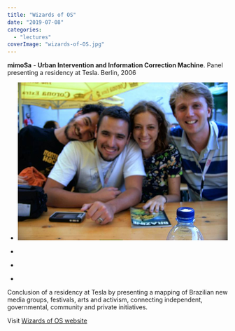 ```yaml
---
title: "Wizards of OS"
date: "2019-07-08"
categories: 
  - "lectures"
coverImage: "wizards-of-OS.jpg"
---
```


**mimoSa** - **Urban Intervention and Information Correction Machine**. Panel presenting a residency at Tesla. Berlin, 2006

- <a href="https://thisismyart.eratudomato.online/wp-content/uploads/sites/11/2019/07/wizards-of-OS.jpg"><img src="images/wizards-of-OS.jpg" alt="" /></a>
    
- <a href="https://thisismyart.eratudomato.online/wp-content/uploads/sites/11/2019/07/berlin1-1024x768.jpg"><img src="images/berlin1-1024x768.jpg" alt="" /></a>
    
- <a href="https://thisismyart.eratudomato.online/wp-content/uploads/sites/11/2019/07/berlin2-1024x768.jpg"><img src="images/berlin2-1024x768.jpg" alt="" /></a>
    
- <a href="https://thisismyart.eratudomato.online/wp-content/uploads/sites/11/2019/07/berlin3-1024x768.jpg"><img src="images/berlin3-1024x768.jpg" alt="" /></a>
    

Conclusion of a residency at Tesla by presenting a mapping of Brazilian new media groups, festivals, arts and activism, connecting independent, governmental, community and private initiatives.

Visit [Wizards of OS website](http://www.wizards-of-os.org/programm/specials/mimosa.html)
